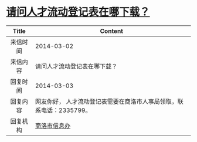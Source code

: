 # <a href="http://www.shangluo.gov.cn/zmhd/ldxxxx.jsp?urltype=leadermail.LeaderMailContentUrl&wbtreeid=1112&leadermailid=2309">请问人才流动登记表在哪下载？</a>
| Title |                        Content                         |
|:-----:|--------------------------------------------------------|
| 来信时间  | 2014-03-02                                             |
| 来信内容  | 请问人才流动登记表在哪下载？                                         |
| 回复时间  | 2014-03-03                                             |
| 回复内容  | 网友你好， 人才流动登记表需要在商洛市人事局领取，联系电话：2335799。                 |
| 回复机构  | <a href="../../category/agencies/商洛市信息办.md">商洛市信息办</a> |
